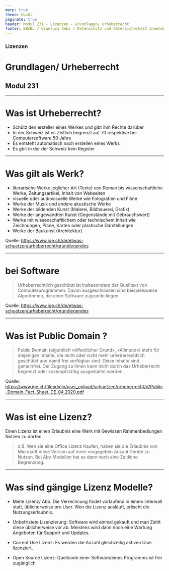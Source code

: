 ```yaml
---
marp: true
theme: bbzbl
paginate: true
header: Modul 231 - Lizenzen - Grundlagen/ Urheberrecht
footer: BBZBL / Gianluca Aebi / Datenschutz und Datensicherheit anwenden
---
```


<!-- _class: big center -->
### Lizenzen
# Grundlagen/ Urheberrecht
## Modul 231

---
# Was ist Urheberrecht?

- Schütz den ersteller eines Werkes und gibt ihm Rechte darüber
- In der Schweiz ist es Zeitlich begrenzt auf 70 respektive bei Computersoftware 50 Jahre
- Es entsteht automatisch nach erstellen eines Werks
- Es gbit in der der Schweiz kein Register

---
# Was gilt als Werk?

- literarische Werke jeglicher Art (Texte) von Roman bis wissenschaftliche Werke, Zeitungsartikel, Inhalt von Webseiten
- visuelle oder audiovisuelle Werke wie Fotografien und Filme
- Werke der Musik und andere akustische Werke
- Werke der bildenden Kunst (Malerei, Bildhauerei, Grafik)
- Werke der angewandten Kunst (Gegenstände mit Gebrauchswert)
- Werke mit wissenschaftlichem oder technischem Inhalt wie Zeichnungen, Pläne, Karten oder plastische Darstellungen
- Werke der Baukunst (Architektur)
 
 Quelle: https://www.ige.ch/de/etwas-schuetzen/urheberrecht/grundlegendes

---
# bei Software 

> Urheberrechtlich geschützt ist insbesondere der Quelltext von Computerprogrammen. Davon ausgeschlossen sind beispielsweise Algorithmen, die einer Software zugrunde liegen.

Quelle: https://www.ige.ch/de/etwas-schuetzen/urheberrecht/grundlegendes

---
# Was ist Public Domain ?
> Public Domain (eigentlich «öffentlicher Grund», «Allmend») steht für diejenigen Inhalte, die nicht oder nicht mehr urheberrechtlich geschützt und damit frei verfügbar sind. Diese Inhalte sind gemeinfrei.
> Der Zugang zu ihnen kann nicht durch das Urheberrecht begrenzt oder kostenpflichtig ausgestaltet werden.

Quelle: https://www.ige.ch/fileadmin/user_upload/schuetzen/urheberrecht/d/Public_Domain_Fact_Sheet_DE_04.2020.pdf

---
# Was ist eine Lizenz?
Einen Lizenz ist einen Erlaubnis eine Werk mit Gewissen Rahmenbediungen Nutzen zu dörfen.

> z.B. Wen sie eine Office Lizenz Kaufen, haben sie die Erlaubnis von Microsoft diese Version auf einer vorgegeben Anzahl Geräte zu Nutzen. Bei Abo Modellen hat es dann noch eine Zeitliche Begrenzung.

---
# Was sind gängige Lizenz Modelle?

- Miete Lizenz/ Abo: Die Verrechnung findet vorlaufend in einem Interwall statt, üblicherweise pro User. Wen die Lizenz ausläuft, erlischt die Nutzungserlaubnis.
- Unbefristete Lizenzierung: Software wird einmal gekauft und man Zahlt diese üblicherweise vor ab. Meistens wird dann noch eine Wartung Angeboten für Support und Updates.
- Current Use Lizenz: Es werden die Anzahl gleichzeitig aktiven User lizenziert.

- Open Source Lizenz: Quellcode einer Software/eines Programms ist frei zugänglich
